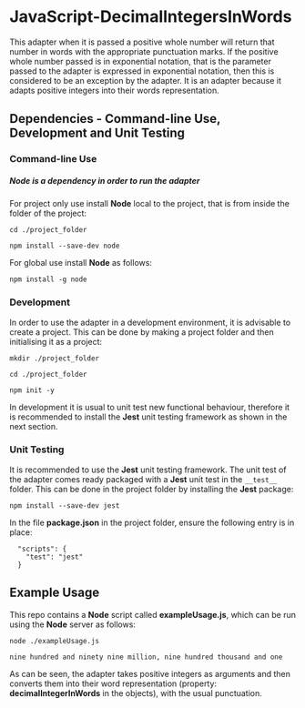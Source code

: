 # JavaScript-DecimalIntegersInWords

This adapter when it is passed a positive whole number will return that number in words with the appropriate punctuation marks.  If the positive whole number passed is in exponential notation, that is the parameter passed to the adapter is expressed in exponential notation, then this is considered to be an exception by the adapter.  It is an adapter because it adapts positive integers into their words representation.

## Dependencies - Command-line Use, Development and Unit Testing

### Command-line Use

##### Node is a dependency in order to run the adapter

For project only use install __Node__ local to the project, that is from inside the folder of the project:

```
cd ./project_folder

npm install --save-dev node
```

For global use install __Node__ as follows:

```
npm install -g node
```

### Development

In order to use the adapter in a development environment, it is advisable to create a project.  This can be done by making a project folder and then initialising it as a project:

```
mkdir ./project_folder

cd ./project_folder

npm init -y
```

In development it is usual to unit test new functional behaviour, therefore it is recommended to install the __Jest__ unit testing framework as shown in the next section.

### Unit Testing

It is recommended to use the __Jest__ unit testing framework.  The unit test of the adapter comes ready packaged with a __Jest__ unit test in the `__test__` folder.  This can be done in the project folder by installing the __Jest__ package:

```
npm install --save-dev jest
```

In the file __package.json__ in the project folder, ensure the following entry is in place:

```
  "scripts": {
    "test": "jest"
  }
 ```

## Example Usage

This repo contains a __Node__ script called __exampleUsage.js__, which can be run using the __Node__ server as follows:

```
node ./exampleUsage.js

nine hundred and ninety nine million, nine hundred thousand and one
```

As can be seen, the adapter takes positive integers as arguments and then converts them into their word representation (property: __decimalIntegerInWords__ in the objects), with the usual punctuation. 
